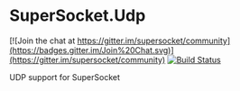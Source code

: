 # SuperSocket.Udp

[![Join the chat at https://gitter.im/supersocket/community](https://badges.gitter.im/Join%20Chat.svg)](https://gitter.im/supersocket/community)
[![Build Status](https://travis-ci.org/supersocket/SuperSocket.Udp.svg?branch=master)](https://travis-ci.org/supersocket/SuperSocket.Udp)


UDP support for SuperSocket
